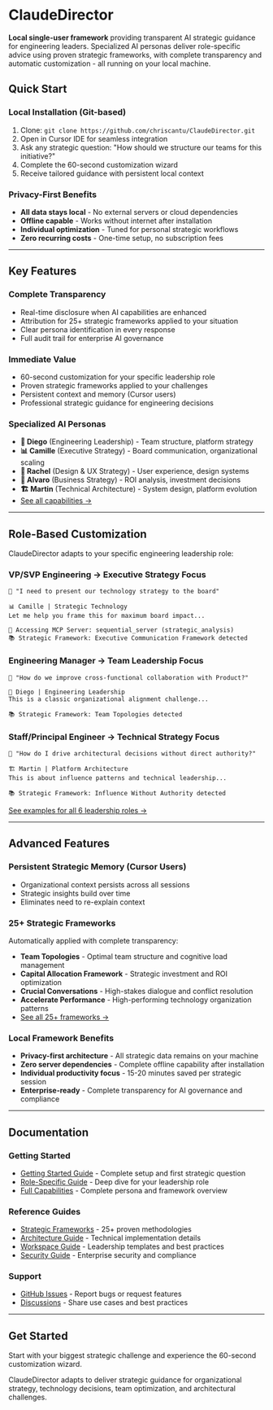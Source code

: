 # ClaudeDirector

**Local single-user framework** providing transparent AI strategic guidance for engineering leaders. Specialized AI personas deliver role-specific advice using proven strategic frameworks, with complete transparency and automatic customization - all running on your local machine.

## Quick Start

### Local Installation (Git-based)
1. Clone: `git clone https://github.com/chriscantu/ClaudeDirector.git`
2. Open in Cursor IDE for seamless integration
3. Ask any strategic question: "How should we structure our teams for this initiative?"
4. Complete the 60-second customization wizard
5. Receive tailored guidance with persistent local context

### Privacy-First Benefits
- **All data stays local** - No external servers or cloud dependencies
- **Offline capable** - Works without internet after installation
- **Individual optimization** - Tuned for personal strategic workflows
- **Zero recurring costs** - One-time setup, no subscription fees

---

## Key Features

### Complete Transparency
- Real-time disclosure when AI capabilities are enhanced
- Attribution for 25+ strategic frameworks applied to your situation
- Clear persona identification in every response
- Full audit trail for enterprise AI governance

### Immediate Value
- 60-second customization for your specific leadership role
- Proven strategic frameworks applied to your challenges
- Persistent context and memory (Cursor users)
- Professional strategic guidance for engineering decisions

### Specialized AI Personas
- **🎯 Diego** (Engineering Leadership) - Team structure, platform strategy
- **📊 Camille** (Executive Strategy) - Board communication, organizational scaling
- **🎨 Rachel** (Design & UX Strategy) - User experience, design systems
- **💼 Alvaro** (Business Strategy) - ROI analysis, investment decisions
- **🏗️ Martin** (Technical Architecture) - System design, platform evolution
- [See all capabilities →](docs/CAPABILITIES.md)

---

## Role-Based Customization

ClaudeDirector adapts to your specific engineering leadership role:

### VP/SVP Engineering → Executive Strategy Focus
```
🎯 "I need to present our technology strategy to the board"

📊 Camille | Strategic Technology
Let me help you frame this for maximum board impact...

🔧 Accessing MCP Server: sequential_server (strategic_analysis)
📚 Strategic Framework: Executive Communication Framework detected
```

### Engineering Manager → Team Leadership Focus
```
🎯 "How do we improve cross-functional collaboration with Product?"

🎯 Diego | Engineering Leadership
This is a classic organizational alignment challenge...

📚 Strategic Framework: Team Topologies detected
```

### Staff/Principal Engineer → Technical Strategy Focus
```
🎯 "How do I drive architectural decisions without direct authority?"

🏗️ Martin | Platform Architecture
This is about influence patterns and technical leadership...

📚 Strategic Framework: Influence Without Authority detected
```

[See examples for all 6 leadership roles →](docs/ROLES_GUIDE.md)

---

## Advanced Features

### Persistent Strategic Memory (Cursor Users)
- Organizational context persists across all sessions
- Strategic insights build over time
- Eliminates need to re-explain context

### 25+ Strategic Frameworks
Automatically applied with complete transparency:
- **Team Topologies** - Optimal team structure and cognitive load management
- **Capital Allocation Framework** - Strategic investment and ROI optimization
- **Crucial Conversations** - High-stakes dialogue and conflict resolution
- **Accelerate Performance** - High-performing technology organization patterns
- [See all 25+ frameworks →](docs/STRATEGIC_FRAMEWORKS_GUIDE.md)

### Local Framework Benefits
- **Privacy-first architecture** - All strategic data remains on your machine
- **Zero server dependencies** - Complete offline capability after installation
- **Individual productivity focus** - 15-20 minutes saved per strategic session
- **Enterprise-ready** - Complete transparency for AI governance and compliance

---

## Documentation

### Getting Started
- [Getting Started Guide](docs/GETTING_STARTED.md) - Complete setup and first strategic question
- [Role-Specific Guide](docs/ROLES_GUIDE.md) - Deep dive for your leadership role
- [Full Capabilities](docs/CAPABILITIES.md) - Complete persona and framework overview

### Reference Guides
- [Strategic Frameworks](docs/STRATEGIC_FRAMEWORKS_GUIDE.md) - 25+ proven methodologies
- [Architecture Guide](docs/ARCHITECTURE.md) - Technical implementation details
- [Workspace Guide](docs/WORKSPACE_GUIDE.md) - Leadership templates and best practices
- [Security Guide](docs/SECURITY.md) - Enterprise security and compliance

### Support
- [GitHub Issues](https://github.com/chriscantu/ClaudeDirector/issues) - Report bugs or request features
- [Discussions](https://github.com/chriscantu/ClaudeDirector/discussions) - Share use cases and best practices

---

## Get Started

Start with your biggest strategic challenge and experience the 60-second customization wizard.

ClaudeDirector adapts to deliver strategic guidance for organizational strategy, technology decisions, team optimization, and architectural challenges.
